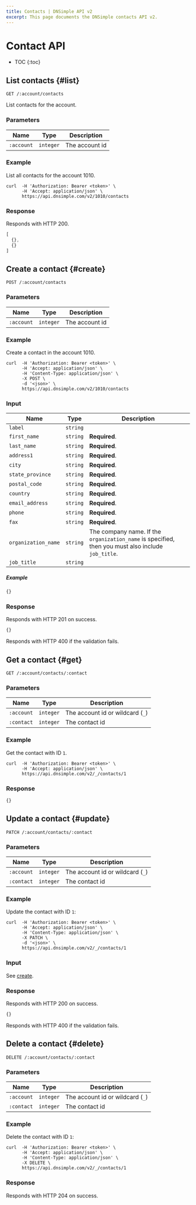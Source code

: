 ```yaml
---
title: Contacts | DNSimple API v2
excerpt: This page documents the DNSimple contacts API v2.
---
```


# Contact API

* TOC
{:toc}


## List contacts {#list}

    GET /:account/contacts

List contacts for the account.

### Parameters

Name | Type | Description
-----|------|------------
`:account` | `integer` | The account id

### Example

List all contacts for the account 1010.

    curl  -H 'Authorization: Bearer <token>' \
          -H 'Accept: application/json' \
          https://api.dnsimple.com/v2/1010/contacts

### Response

Responds with HTTP 200.

~~~js
[
  {},
  {}
]
~~~


## Create a contact {#create}

    POST /:account/contacts

### Parameters

Name | Type | Description
-----|------|------------
`:account` | `integer` | The account id

### Example

Create a contact in the account 1010.

    curl  -H 'Authorization: Bearer <token>' \
          -H 'Accept: application/json' \
          -H 'Content-Type: application/json' \
          -X POST \
          -d '<json>' \
          https://api.dnsimple.com/v2/1010/contacts

### Input

Name | Type | Description
-----|------|------------
`label`             | `string` |
`first_name`        | `string` | **Required**.
`last_name`         | `string` | **Required**.
`address1`          | `string` | **Required**.
`city`              | `string` | **Required**.
`state_province`    | `string` | **Required**.
`postal_code`       | `string` | **Required**.
`country`           | `string` | **Required**.
`email_address`     | `string` | **Required**.
`phone`             | `string` | **Required**.
`fax`               | `string` | **Required**.
`organization_name` | `string` | The company name. If the `organization_name` is specified, then you must also include `job_title`.
`job_title`         | `string` |

##### Example

~~~js
{}
~~~

### Response

Responds with HTTP 201 on success.

~~~js
{}
~~~

Responds with HTTP 400 if the validation fails.


## Get a contact {#get}

    GET /:account/contacts/:contact

### Parameters

Name | Type | Description
-----|------|------------
`:account` | `integer` | The account id or wildcard (`_`)
`:contact` | `integer` | The contact id

### Example

Get the contact with ID `1`.

    curl  -H 'Authorization: Bearer <token>' \
          -H 'Accept: application/json' \
          https://api.dnsimple.com/v2/_/contacts/1

### Response

~~~js
{}
~~~


## Update a contact {#update}

    PATCH /:account/contacts/:contact

### Parameters

Name | Type | Description
-----|------|------------
`:account` | `integer` | The account id or wildcard (`_`)
`:contact` | `integer` | The contact id

### Example

Update the contact with ID `1`:

    curl  -H 'Authorization: Bearer <token>' \
          -H 'Accept: application/json' \
          -H 'Content-Type: application/json' \
          -X PATCH \
          -d '<json>' \
          https://api.dnsimple.com/v2/_/contacts/1

### Input

See [create](#create).

### Response

Responds with HTTP 200 on success.

~~~js
{}
~~~

Responds with HTTP 400 if the validation fails.


## Delete a contact {#delete}

    DELETE /:account/contacts/:contact

### Parameters

Name | Type | Description
-----|------|------------
`:account` | `integer` | The account id or wildcard (`_`)
`:contact` | `integer` | The contact id

### Example

Delete the contact with ID `1`:

    curl  -H 'Authorization: Bearer <token>' \
          -H 'Accept: application/json' \
          -H 'Content-Type: application/json' \
          -X DELETE \
          https://api.dnsimple.com/v2/_/contacts/1

### Response

Responds with HTTP 204 on success.
